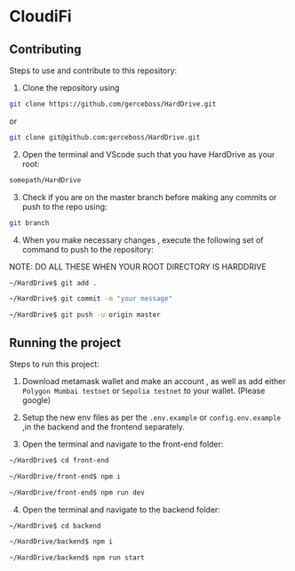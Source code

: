 # CloudiFi

## Contributing

Steps to use and contribute to this repository:

1. Clone the repository using

```bash
git clone https://github.com/gerceboss/HardDrive.git
```

or

```bash
git clone git@github.com:gerceboss/HardDrive.git
```

2. Open the terminal and VScode such that you have HardDrive as your root:

```bash
somepath/HardDrive
```

3. Check if you are on the master branch before making any commits or push to the repo using:

```bash
git branch
```

4. When you make necessary changes , execute the following set of command to push to the repository:

NOTE: DO ALL THESE WHEN YOUR ROOT DIRECTORY IS HARDDRIVE

```bash
~/HardDrive$ git add .
```

```bash
~/HardDrive$ git commit -m "your message"
```

```bash
~/HardDrive$ git push -u origin master
```

## Running the project

Steps to run this project:

1. Download metamask wallet and make an account , as well as add either `Polygon Mumbai testnet` or `Sepolia testnet` to your wallet.
   (Please google)

2. Setup the new env files as per the `.env.example` or `config.env.example` ,in the backend and the frontend separately.

3. Open the terminal and navigate to the front-end folder:

```bash
~/HardDrive$ cd front-end
```

```bash
~/HardDrive/front-end$ npm i
```

```bash
~/HardDrive/front-end$ npm run dev
```

4. Open the terminal and navigate to the backend folder:

```bash
~/HardDrive$ cd backend
```

```bash
~/HardDrive/backend$ npm i
```

```bash
~/HardDrive/backend$ npm run start
```
